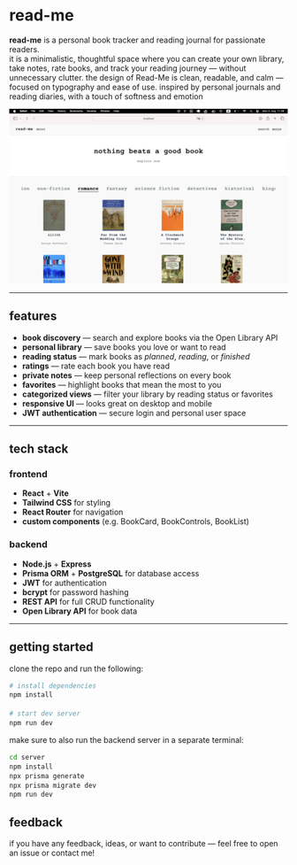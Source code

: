 # read-me

**read-me** is a personal book tracker and reading journal for passionate readers.  
it is a minimalistic, thoughtful space where you can create your own library, take notes, rate books, and track your reading journey — without unnecessary clutter. the design of Read-Me is clean, readable, and calm — focused on typography and ease of use. inspired by personal journals and reading diaries, with a touch of softness and emotion

<img src="./frontend/public/screenshot.png" alt="read-me screenshot" width="700"/>

---

## features

- **book discovery** — search and explore books via the Open Library API
- **personal library** — save books you love or want to read
- **reading status** — mark books as _planned_, _reading_, or _finished_
- **ratings** — rate each book you have read
- **private notes** — keep personal reflections on every book
- **favorites** — highlight books that mean the most to you
- **categorized views** — filter your library by reading status or favorites
- **responsive UI** — looks great on desktop and mobile
- **JWT authentication** — secure login and personal user space

---

## tech stack

### frontend

- **React** + **Vite**
- **Tailwind CSS** for styling
- **React Router** for navigation
- **custom components** (e.g. BookCard, BookControls, BookList)

### backend

- **Node.js** + **Express**
- **Prisma ORM** + **PostgreSQL** for database access
- **JWT** for authentication
- **bcrypt** for password hashing
- **REST API** for full CRUD functionality
- **Open Library API** for book data

---

## getting started

clone the repo and run the following:

```bash
# install dependencies
npm install

# start dev server
npm run dev
```

make sure to also run the backend server in a separate terminal:

```bash
cd server
npm install
npx prisma generate
npx prisma migrate dev
npm run dev
```

## feedback

if you have any feedback, ideas, or want to contribute — feel free to open an issue or contact me!
